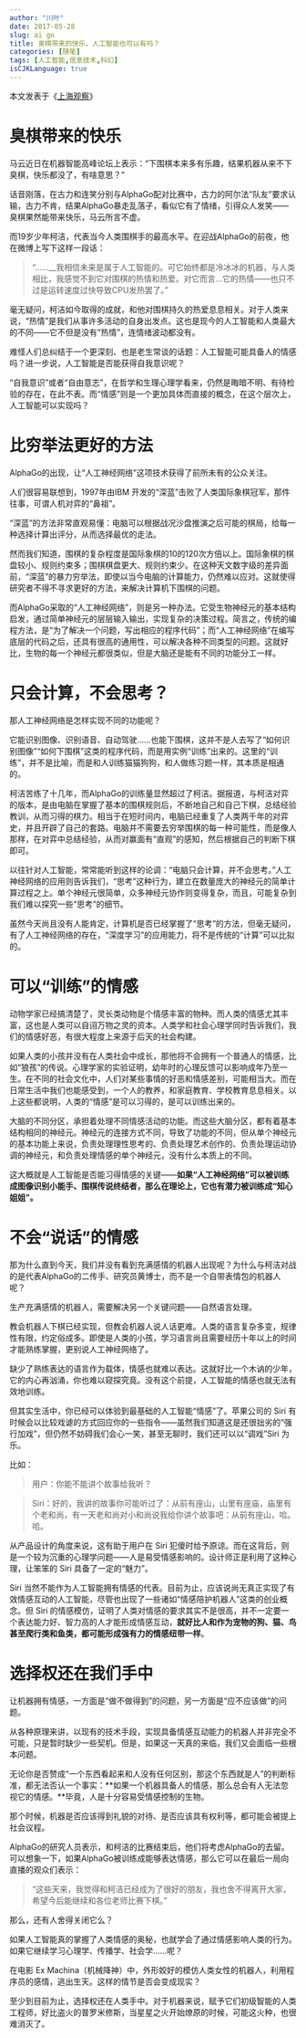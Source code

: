```yaml
---
author: "川叶"
date: 2017-05-28
slug: ai go
title: 臭棋带来的快乐，人工智能也可以有吗？
categories: [随笔]
tags: [人工智能,信息技术,科幻]
isCJKLanguage: true
---
```


本文发表于《[上海观察](https://web.shobserver.com/news/detail?id=54540)》

# 臭棋带来的快乐

马云近日在机器智能高峰论坛上表示：“下围棋本来多有乐趣，结果机器从来不下臭棋，快乐都没了，有啥意思？”

话音刚落，在古力和连笑分别与AlphaGo配对比赛中，古力的阿尔法“队友”要求认输，古力不肯，结果AlphaGo暴走乱落子，看似它有了情绪，引得众人发笑——臭棋果然能带来快乐，马云所言不虚。

而19岁少年柯洁，代表当今人类围棋手的最高水平。在迎战AlphaGo的前夜，他在微博上写下这样一段话：

> “……__我相信未来是属于人工智能的。可它始终都是冷冰冰的机器，与人类相比，我感觉不到它对围棋的热情和热爱。对它而言...它的热情——也只不过是运转速度过快导致CPU发热罢了。”

毫无疑问，柯洁如今取得的成就，和他对围棋持久的热爱息息相关。对于人类来说，“热情”是我们从事许多活动的自身出发点。这也是现今的人工智能和人类最大的不同——它不但是没有“热情”，连情绪波动都没有。

难怪人们总纠结于一个更深刻、也是老生常谈的话题：人工智能可能具备人的情感吗？进一步说，人工智能是否能获得自我意识呢？

“自我意识”或者“自由意志”，在哲学和生理心理学看来，仍然是晦暗不明、有待检验的存在，在此不表。而“情感”则是一个更加具体而直接的概念，在这个层次上，人工智能可以实现吗？

# 比穷举法更好的方法

AlphaGo的出现，让“人工神经网络”这项技术获得了前所未有的公众关注。

人们很容易联想到，1997年由IBM 开发的“深蓝”击败了人类国际象棋冠军，那件往事，可谓人机对弈的“鼻祖”。

“深蓝”的方法非常直观易懂：电脑可以根据战况沙盘推演之后可能的棋局，给每一种选择计算出评分，从而选择最优的走法。

然而我们知道，围棋的复杂程度是国际象棋的10的120次方倍以上。国际象棋的棋盘较小、规则约束多；围棋棋盘更大、规则约束少。在这种天文数字级的差异面前，“深蓝”的暴力穷举法，即使以当今电脑的计算能力，仍然难以应对。这就使得研究者不得不寻求更好的方法，来解决计算机下围棋的问题。

而AlphaGo采取的“人工神经网络”，则是另一种办法。它受生物神经元的基本结构启发，通过简单神经元的层层输入输出，实现复杂的决策过程。简言之，传统的编程方法，是“为了解决一个问题，写出相应的程序代码”；而“人工神经网络”在编写底层的代码之后，还具有很高的通用性，可以解决各种不同类型的问题。这就好比，生物的每一个神经元都很类似，但是大脑还是能有不同的功能分工一样。

# 只会计算，不会思考？

那人工神经网络是怎样实现不同的功能呢？

它能识别图像、识别语音、自动驾驶……也能下围棋，这并不是人去写了“如何识别图像”“如何下围棋”这类的程序代码，而是用实例“训练”出来的。这里的“训练”，并不是比喻，而是和人训练猫猫狗狗，和人做练习题一样，其本质是相通的。

柯洁苦练了十几年，而AlphaGo的训练量显然超过了柯洁。据报道，与柯洁对弈的版本，是由电脑在掌握了基本的围棋规则后，不断地自己和自己下棋，总结经验教训，从而习得的棋力。相当于在短时间内，电脑已经重复了人类两千年的对弈史，并且开辟了自己的套路。电脑并不需要去穷举围棋的每一种可能性，而是像人那样，在对弈中总结经验，从而对赢面有“直观”的感知，然后根据自己的判断下棋即可。

以往针对人工智能，常常能听到这样的论调：“电脑只会计算，并不会思考。”人工神经网络的应用则告诉我们，“思考”这种行为，建立在数量庞大的神经元的简单计算过程之上。单个神经元很简单，众多神经元协作则变得复杂，而且，可能复杂到我们难以探究一些“思考”的细节。

虽然今天尚且没有人能肯定，计算机是否已经掌握了“思考”的方法，但毫无疑问，有了人工神经网络的存在，“深度学习”的应用能力，将不是传统的“计算”可以比拟的。

# 可以“训练”的情感

动物学家已经搞清楚了，灵长类动物是个情感丰富的物种。而人类的情感尤其丰富，这也是人类可以自诩万物之灵的资本。人类学和社会心理学同时告诉我们，我们的情感好恶，有很大程度上来源于后天的社会构建。

如果人类的小孩并没有在人类社会中成长，那他将不会拥有一个普通人的情感，比如“狼孩”的传说。心理学家的实验证明，幼年时的心理反馈可以影响成年乃至一生。在不同的社会文化中，人们对某些事情的好恶和情感差别，可能相当大。而在日常生活中我们也能感受到，一个人的教养，和家庭教育、学校教育息息相关。以上这些都说明，人类的“情感”是可以习得的，是可以训练出来的。

大脑的不同分区，承担着处理不同情感活动的功能。而这些大脑分区，都有着基本结构相同的神经元。神经元的连接方式不同，导致了功能的不同，但从单个神经元的基本功能上来说，负责处理理性思考的、负责处理艺术创作的、负责处理运动协调的神经元，和负责处理情感的单个神经元，没有什么本质上的不同。

这大概就是人工智能是否能习得情感的关键——**如果“人工神经网络”可以被训练成图像识别小能手、围棋传说终结者，那么在理论上，它也有潜力被训练成“知心姐姐”。**

# 不会“说话”的情感

那为什么直到今天，我们并没有看到充满感情的机器人出现呢？为什么与柯洁对战的是代表AlphaGo的二传手、研究员黄博士，而不是一个自带表情包的机器人呢？

生产充满感情的机器人，需要解决另一个关键问题——自然语言处理。

教会机器人下棋已经实现，但教会机器人说人话更难。人类的语言复杂多变，规律性有限，约定俗成多。即使是人类的小孩，学习语言尚且需要经历十年以上的时间才能熟练掌握，更别说人工神经网络了。

缺少了熟练表达的语言作为载体，情感也就难以表达。这就好比一个木讷的少年，它的内心再汹涌，你也难以窥探究竟。没有这个前提，人工智能的情感也就无法有效地训练。

但其实生活中，你已经可以体验到最基础的人工智能“情感”了。苹果公司的 Siri 有时候会以比较戏谑的方式回应你的一些指令——虽然我们知道这是还很拙劣的“强行加戏”，但仍然不妨碍我们会心一笑，甚至无聊时，我们还可以以“调戏”Siri 为乐。

比如：

> 用户：你能不能讲个故事给我听？

> Siri：好的，我讲的故事你可能听过了：从前有座山，山里有座庙，庙里有个老和尚，有一天老和尚对小和尚说我给你讲个故事吧：从前有座山，哈。哈。

从产品设计的角度来说，这有助于用户在 Siri 犯傻时给予原谅。而在这背后，则是一个较为沉重的心理学问题——人是易受情感影响的。设计师正是利用了这种心理，让笨笨的 Siri 具备了一定的“魅力”。

Siri 当然不能作为人工智能拥有情感的代表。目前为止，应该说尚无真正实现了有效情感互动的人工智能，尽管也出现了一些诸如“情感陪护机器人”这类的创业概念。但 Siri 的情感模仿，证明了人类对情感的要求其实不是很高，并不一定要一个表达能力好、智力高的人才能形成情感互动，**就好比人和作为宠物的狗、猫、鸟甚至爬行类和鱼类，都可能形成强有力的情感纽带一样**。

# 选择权还在我们手中

让机器拥有情感，一方面是“做不做得到”的问题，另一方面是“应不应该做”的问题。

从各种原理来讲，以现有的技术手段，实现具备情感互动能力的机器人并非完全不可能，只是暂时缺少一些契机。但是，如果这一天真的来临，我们又会面临一些根本问题。

无论你是否赞成“一个东西看起来和人没有任何区别，那这个东西就是人”的判断标准，都无法否认一个事实：**如果一个机器具备人的情感，那么总会有人无法忽视它的情感。**毕竟，人是十分容易受情感控制的生物。

那个时候，机器是否应该得到礼貌的对待、是否应该具有权利等，都可能会被提上社会议程。

AlphaGo的研究人员表示，和柯洁的比赛结束后，他们将考虑AlphaGo的去留。可以想象一下，如果AlphaGo被训练成能够表达情感，那么它可以在最后一局向直播的观众们表示：

> “这些天来，我觉得和柯洁已经成为了很好的朋友，我也舍不得离开大家，希望今后能继续和各位老师比赛下棋。”

那么，还有人舍得关闭它么？

如果人工智能真的掌握了人类情感的奥秘，也就学会了通过情感影响人类的行为。如果它继续学习心理学、传播学、社会学……呢？

在电影 Ex Machina（机械降神）中，外形姣好的模仿人类女性的机器人，利用程序员的感情，逃出生天。这样的情节是否会变成现实？

至少到目前为止，选择权还在人类手中。对于机器来说，赋予它们初级智能的人类工程师，好比盗火的普罗米修斯，当星星之火开始燎原的时候，可能这火种，也很难消灭了。
